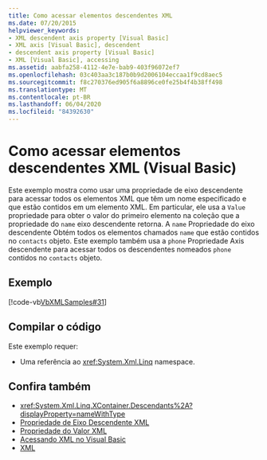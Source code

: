 ```yaml
---
title: Como acessar elementos descendentes XML
ms.date: 07/20/2015
helpviewer_keywords:
- XML descendent axis property [Visual Basic]
- XML axis [Visual Basic], descendent
- descendent axis property [Visual Basic]
- XML [Visual Basic], accessing
ms.assetid: aabfa258-4112-4e7e-bab9-403f96072ef7
ms.openlocfilehash: 03c403aa3c187b0b9d2006104eccaa1f9cd8aec5
ms.sourcegitcommit: f8c270376ed905f6a8896ce0fe25b4f4b38ff498
ms.translationtype: MT
ms.contentlocale: pt-BR
ms.lasthandoff: 06/04/2020
ms.locfileid: "84392630"
---
```

# <a name="how-to-access-xml-descendant-elements-visual-basic"></a>Como acessar elementos descendentes XML (Visual Basic)
Este exemplo mostra como usar uma propriedade de eixo descendente para acessar todos os elementos XML que têm um nome especificado e que estão contidos em um elemento XML. Em particular, ele usa a `Value` propriedade para obter o valor do primeiro elemento na coleção que a propriedade do `name` eixo descendente retorna. A `name` Propriedade do eixo descendente Obtém todos os elementos chamados `name` que estão contidos no `contacts` objeto. Este exemplo também usa a `phone` Propriedade Axis descendente para acessar todos os descendentes nomeados `phone` contidos no `contacts` objeto.  
  
## <a name="example"></a>Exemplo  
 [!code-vb[VbXMLSamples#31](~/samples/snippets/visualbasic/VS_Snippets_VBCSharp/VbXMLSamples/VB/XMLSamples13.vb#31)]  
  
## <a name="compile-the-code"></a>Compilar o código  
 Este exemplo requer:  
  
- Uma referência ao <xref:System.Xml.Linq> namespace.  
  
## <a name="see-also"></a>Confira também

- <xref:System.Xml.Linq.XContainer.Descendants%2A?displayProperty=nameWithType>
- [Propriedade de Eixo Descendente XML](../../../language-reference/xml-axis/xml-descendant-axis-property.md)
- [Propriedade do Valor XML](../../../language-reference/xml-axis/xml-value-property.md)
- [Acessando XML no Visual Basic](accessing-xml.md)
- [XML](index.md)
